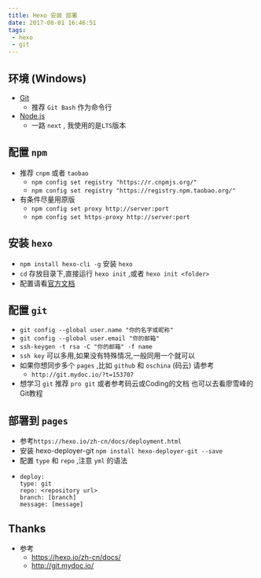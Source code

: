 ```yaml
---
title: Hexo 安装 部署
date: 2017-08-01 16:46:51
tags:
 - hexo
 - git
---
```


## 环境 (Windows)

- [Git](https://git-for-windows.github.io/)
    - 推荐 `Git Bash` 作为命令行
- [Node.js](https://nodejs.org/zh-cn/)
    - 一路 `next` , 我使用的是`LTS`版本
<!--more-->

## 配置 `npm`

- 推荐 `cnpm` 或者 `taobao` 
    - `npm config set registry "https://r.cnpmjs.org/"`
    - `npm config set registry "https://registry.npm.taobao.org/"`
- 有条件尽量用原版
    - `npm config set proxy http://server:port`
    - `npm config set https-proxy http://server:port`

## 安装 `hexo`

- `npm install hexo-cli -g` 安装 `hexo`
- `cd` 存放目录下,直接运行 `hexo init` ,或者 `hexo init <folder>`
- 配置请看[官方文档](https://hexo.io/zh-cn/docs/configuration.html)

## 配置 `git`

- `git config --global user.name "你的名字或昵称"`
- `git config --global user.email "你的邮箱"`
- `ssh-keygen -t rsa -C "你的邮箱" -f name`
- `ssh key` 可以多用,如果没有特殊情况,一般同用一个就可以
- 如果你想同步多个 `pages` ,比如 `github` 和 `oschina` (码云) 请参考
    - `http://git.mydoc.io/?t=153707`
- 想学习 `git` 推荐 `pro git` 或者参考码云或Coding的文档 也可以去看廖雪峰的Git教程

## 部署到 `pages`

- 参考`https://hexo.io/zh-cn/docs/deployment.html`
- 安装 hexo-deployer-git `npm install hexo-deployer-git --save`
- 配置 `type` 和 `repo` ,注意 `yml` 的语法
- ```config
  deploy:
  type: git
  repo: <repository url>
  branch: [branch]
  message: [message]
  ```

## Thanks

- 参考
    - https://hexo.io/zh-cn/docs/
    - http://git.mydoc.io/